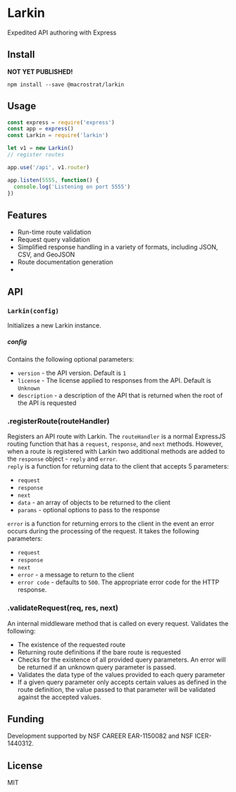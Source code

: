 # Larkin  
Expedited API authoring with Express

## Install  

**NOT YET PUBLISHED!**
````
npm install --save @macrostrat/larkin
````

## Usage  
````javascript
const express = require('express')
const app = express()
const Larkin = require('larkin')

let v1 = new Larkin()
// register routes

app.use('/api', v1.router)

app.listen(5555, function() {
  console.log('Listening on port 5555')
})
````

## Features
+ Run-time route validation
+ Request query validation
+ Simplified response handling in a variety of formats, including JSON, CSV, and GeoJSON
+ Route documentation generation
+


## API

### `Larkin(config)`  
Initializes a new Larkin instance.

##### config
Contains the following optional parameters:
+ `version` - the API version. Default is `1`
+ `license` - The license applied to responses from the API. Default is `Unknown`
+ `description` - a description of the API that is returned when the root of the API is requested

### .registerRoute(routeHandler)
Registers an API route with Larkin. The `routeHandler` is a normal ExpressJS routing function that has a `request`, `response`, and `next` methods. However, when a route is registered with Larkin two additional methods are added to the `response` object - `reply` and `error`.  
`reply` is a function for returning data to the client that accepts 5 parameters:
+ `request`
+ `response`
+ `next`
+ `data` - an array of objects to be returned to the client
+ `params` - optional options to pass to the response

`error` is a function for returning errors to the client in the event an error occurs during the processing of the request. It takes the following parameters:  
+ `request`
+ `response`
+ `next`
+ `error` - a message to return to the client
+ `error code` - defaults to `500`. The appropriate error code for the HTTP response.

### .validateRequest(req, res, next)
An internal middleware method that is called on every request. Validates the following:
+ The existence of the requested route
+ Returning route definitions if the bare route is requested
+ Checks for the existence of all provided query parameters. An error will be returned if an unknown query parameter is passed.
+ Validates the data type of the values provided to each query parameter
+ If a given query parameter only accepts certain values as defined in the route definition, the value passed to that parameter will be validated against the accepted values.



## Funding  
Development supported by NSF CAREER EAR-1150082 and NSF ICER-1440312.

## License  
MIT
